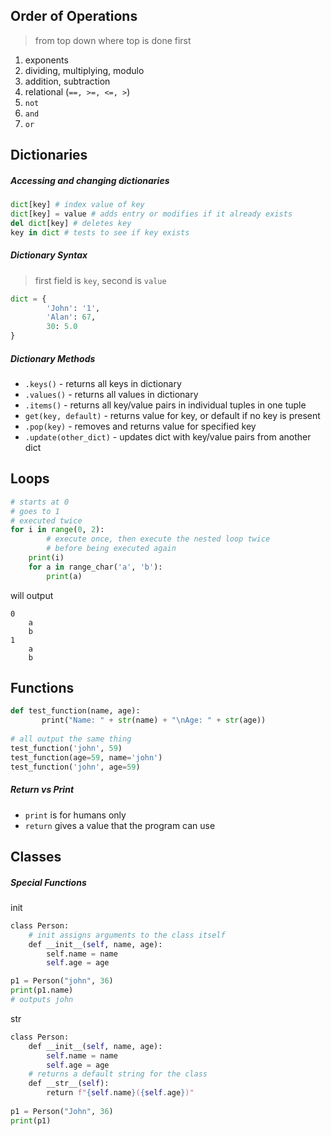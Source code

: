 ## Order of Operations
> from top down where top is done first
1. exponents
2. dividing, multiplying, modulo
3. addition, subtraction
4. relational (`==, >=, <=, >`)
5. `not`
6. `and`
7. `or`
## Dictionaries
##### Accessing and changing dictionaries
```python
dict[key] # index value of key
dict[key] = value # adds entry or modifies if it already exists
del dict[key] # deletes key
key in dict # tests to see if key exists
```
##### Dictionary Syntax
> first field is `key`, second is `value`
```python
dict = {
		'John': '1',
		'Alan': 67,
		30: 5.0
}
```
##### Dictionary Methods
- `.keys()` - returns all keys in dictionary
- `.values()` - returns all values in dictionary
- `.items()` - returns all key/value pairs in individual tuples in one tuple
- `get(key, default)` - returns value for key, or default if no key is present
- `.pop(key)` - removes and returns value for specified key
- `.update(other_dict)` - updates dict with key/value pairs from another dict

## Loops
```python
# starts at 0
# goes to 1
# executed twice
for i in range(0, 2):
		# execute once, then execute the nested loop twice
		# before being executed again
    print(i)
    for a in range_char('a', 'b'):
        print(a)
```
will output
```
0
	a
	b
1
	a
	b
```

## Functions
```python
def test_function(name, age):
	   print("Name: " + str(name) + "\nAge: " + str(age))
  
# all output the same thing
test_function('john', 59)
test_function(age=59, name='john')
test_function('john', age=59)
```
##### Return vs Print
- `print` is for humans only
- `return` gives a value that the program can use
## Classes
##### Special Functions
init
```python
class Person:
	# init assigns arguments to the class itself
	def __init__(self, name, age):  
	    self.name = name  
	    self.age = age

p1 = Person("john", 36)  
print(p1.name)
# outputs john
```
str
```python
class Person:  
	def __init__(self, name, age):  
		self.name = name  
		self.age = age
	# returns a default string for the class
	def __str__(self):  
		return f"{self.name}({self.age})"
  
p1 = Person("John", 36)  
print(p1)
```

